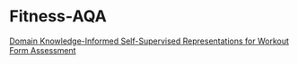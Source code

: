 # Fitness-AQA
[Domain Knowledge-Informed Self-Supervised Representations for Workout Form Assessment](https://arxiv.org/abs/2202.14019)
